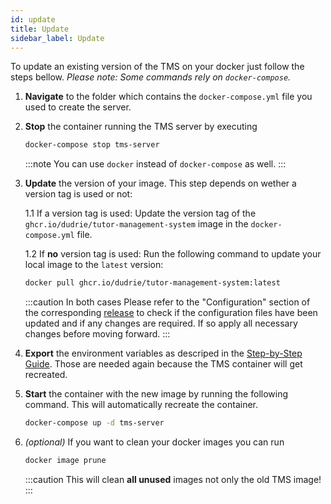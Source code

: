 ```yaml
---
id: update
title: Update
sidebar_label: Update
---
```


To update an existing version of the TMS on your docker just follow the steps bellow. _Please note: Some commands rely on `docker-compose`._

1. **Navigate** to the folder which contains the `docker-compose.yml` file you used to create the server.

1. **Stop** the container running the TMS server by executing

    ```sh
    docker-compose stop tms-server
    ```

    :::note
    You can use `docker` instead of `docker-compose` as well.
    :::

1. **Update** the version of your image. This step depends on wether a version tag is used or not:

    1.1 If a version tag is used: Update the version tag of the `ghcr.io/dudrie/tutor-management-system` image in the `docker-compose.yml` file.

    1.2 If **no** version tag is used: Run the following command to update your local image to the `latest` version:

    ```sh
    docker pull ghcr.io/dudrie/tutor-management-system:latest
    ```

    :::caution In both cases
    Please refer to the "Configuration" section of the corresponding [release](https://github.com/Dudrie/Tutor-Management-System/releases) to check if the configuration files have been updated and if any changes are required. If so apply all necessary changes before moving forward.
    :::

1. **Export** the environment variables as descriped in the [Step-by-Step Guide](./installation/#step-by-step). Those are needed again because the TMS container will get recreated.

1. **Start** the container with the new image by running the following command. This will automatically recreate the container.

    ```sh
    docker-compose up -d tms-server
    ```

1. _(optional)_ If you want to clean your docker images you can run

    ```sh
    docker image prune
    ```

    :::caution
    This will clean **all unused** images not only the old TMS image!
    :::
